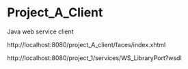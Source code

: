 # Project_A_Client
Java web service client


http://localhost:8080/project_A_client/faces/index.xhtml

http://localhost:8080/project_1/services/WS_LibraryPort?wsdl